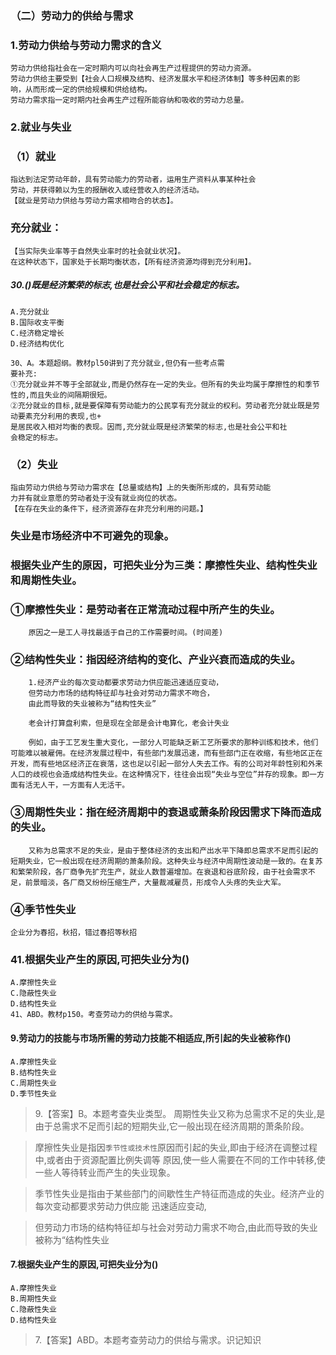### （二）劳动力的供给与需求
### 1.劳动力供给与劳动力需求的含义
    劳动力供给指社会在一定时期内可以向社会再生产过程提供的劳动力资源。
    劳动力供给主要受到【社会人口规模及结构、经济发展水平和经济体制】等多种因素的影
    响，从而形成一定的供给规模和供给结构。
    劳动力需求指一定时期内社会再生产过程所能容纳和吸收的劳动力总量。
    
### 2.就业与失业
### （1）就业
    指达到法定劳动年龄，具有劳动能力的劳动者，运用生产资料从事某种社会
    劳动，并获得赖以为生的报酬收入或经营收入的经济活动。
    【就业是劳动力供给与劳动力需求相吻合的状态】。

### 充分就业：
    【当实际失业率等于自然失业率时的社会就业状况】。
    在这种状态下，国家处于长期均衡状态，【所有经济资源均得到充分利用】。

##### 30.()既是经济繁荣的标志,也是社会公平和社会稳定的标志。
    A.充分就业
    B.国际收支平衡
    C.经济稳定增长
    D.经济结构优化
    
    30、A。本题超纲。教材pl50讲到了充分就业,但仍有一些考点需
    要补充:
    ①充分就业并不等于全部就业,而是仍然存在一定的失业。但所有的失业均属于摩擦性的和季节性的,而且失业的间隔期很短。
    ②充分就业的目标,就是要保障有劳动能力的公民享有充分就业的权利。劳动者充分就业既是劳动要素充分利用的表现,也+
    是居民收入相对均衡的表现。因而,充分就业既是经济繁荣的标志,也是社会公平和社
    会稳定的标志。

    
### （2）失业
    指由劳动力供给与劳动力需求在【总量或结构】上的失衡所形成的，具有劳动能
    力并有就业意愿的劳动者处于没有就业岗位的状态。
    【在存在失业的条件下，经济资源存在非充分利用的问题。】

### 失业是市场经济中不可避免的现象。
### 根据失业产生的原因，可把失业分为三类：摩擦性失业、结构性失业和周期性失业。
    
### ①摩擦性失业：是劳动者在正常流动过程中所产生的失业。
        原因之一是工人寻找最适于自己的工作需要时间。(时间差)
        
###  ②结构性失业：指因经济结构的变化、产业兴衰而造成的失业。
        1.经济产业的每次变动都要求劳动力供应能迅速适应变动，
        但劳动力市场的结构特征却与社会对劳动力需求不吻合，
        由此而导致的失业被称为“结构性失业”
        
        老会计打算盘利索，但是现在全部是会计电算化，老会计失业

        例如，由于工艺发生重大变化，一部分人可能缺乏新工艺所要求的那种训练和技术，他们可能难以被雇佣。在经济发展过程中，有些部门发展迅速，而有些部门正在收缩，有些地区正在开发，而有些地区经济正在衰落，这也足以引起一部分人失去工作。有的公司对年龄性别和外来人口的歧视也会造成结构性失业。在这种情况下，往往会出现“失业与空位”并存的现象。即一方面有活无人干，一方面有人无活干。

### ③周期性失业：指在经济周期中的衰退或萧条阶段因需求下降而造成的失业。
        又称为总需求不足的失业，是由于整体经济的支出和产出水平下降即总需求不足而引起的短期失业，它一般出现在经济周期的萧条阶段。这种失业与经济中周期性波动是一致的。在复苏和繁荣阶段，各厂商争先扩充生产，就业人数普遍增加。在衰退和谷底阶段，由于社会需求不足，前景暗淡，各厂商又纷纷压缩生产，大量裁减雇员，形成令人头疼的失业大军。

### ④季节性失业
    企业分为春招，秋招，错过春招等秋招        
        
### 41.根据失业产生的原因,可把失业分为()
    A.摩擦性失业
    C.隐蔽性失业
    D.结构性失业
    41、ABD。教材p150。考查劳动力的供给与需求。 

#### 9.劳动力的技能与市场所需的劳动力技能不相适应,所引起的失业被称作()
    A.摩擦性失业
    B.结构性失业
    C.周期性失业
    D.季节性失业
>   9.【答案】B。本题考查失业类型。
>   周期性失业又称为总需求不足的失业,是由于总需求不足而引起的短期失业,它一般出现在经济周期的萧条阶段。

>   摩擦性失业是指因`季节性或技术性`原因而引起的失业,即由于经济在调整过程中,或者由于资源配置比例失调等
原因,使一些人需要在不同的工作中转移,使一些人等待转业而产生的失业现象。

>   季节性失业是指由于某些部门的间歇性生产特征而造成的失业。经济产业的每次变动都要求劳动力供应能
    迅速适应变动,
    
>   但劳动力市场的结构特征却与社会对劳动力需求不吻合,由此而导致的失业被称为“结构性失业       


#### 7.根据失业产生的原因,可把失业分为()
    A.摩擦性失业
    B.周期性失业
    C.隐蔽性失业
    D.结构性失业
>   7.【答案】ABD。本题考查劳动力的供给与需求。识记知识
